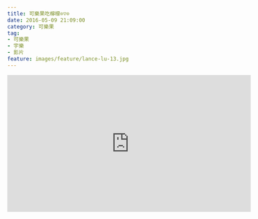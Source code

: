 ```yaml
---
title: 可樂果吃檸檬⊙▽⊙
date: 2016-05-09 21:09:00
category: 可樂果
tag:
- 可樂果
- 宇樂
- 影片
feature: images/feature/lance-lu-13.jpg
---
```

<div class="video video-16x9">
  <iframe src="https://www.facebook.com/plugins/video.php?href=https%3A%2F%2Fwww.facebook.com%2Fulove1105%2Fvideos%2Fvb.432412180257674%2F561486544016903%2F%3Ftype%3D3&amp;show_text=0&amp;width=560" width="560" height="315" style="border:none;overflow:hidden" scrolling="no" frameborder="0" allowtransparency="true" allowfullscreen="true">
</iframe>
</div>
